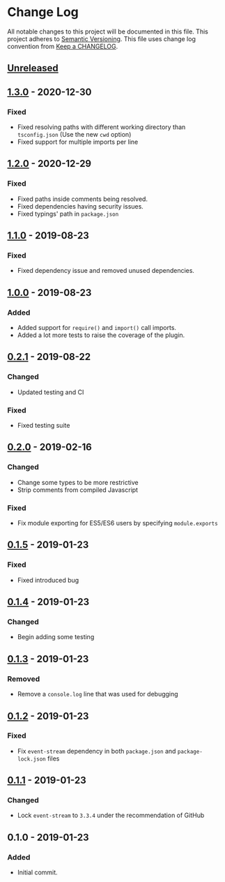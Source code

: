 # Change Log
All notable changes to this project will be documented in this file.
This project adheres to [Semantic Versioning].
This file uses change log convention from [Keep a CHANGELOG].

## [Unreleased]

## [1.3.0] - 2020-12-30
### Fixed
- Fixed resolving paths with different working directory than `tsconfig.json` (Use the new `cwd` option)
- Fixed support for multiple imports per line

## [1.2.0] - 2020-12-29
### Fixed
- Fixed paths inside comments being resolved.
- Fixed dependencies having security issues.
- Fixed typings' path in `package.json`

## [1.1.0] - 2019-08-23
### Fixed
- Fixed dependency issue and removed unused dependencies.

## [1.0.0] - 2019-08-23
### Added
- Added support for `require()` and `import()` call imports.
- Added a lot more tests to raise the coverage of the plugin.

## [0.2.1] - 2019-08-22
### Changed
- Updated testing and CI
### Fixed
- Fixed testing suite

## [0.2.0] - 2019-02-16
### Changed
- Change some types to be more restrictive
- Strip comments from compiled Javascript
### Fixed
- Fix module exporting for ES5/ES6 users by specifying `module.exports`

## [0.1.5] - 2019-01-23
### Fixed
- Fixed introduced bug

## [0.1.4] - 2019-01-23
### Changed
- Begin adding some testing

## [0.1.3] - 2019-01-23
### Removed
- Remove a `console.log` line that was used for debugging

## [0.1.2] - 2019-01-23
### Fixed
- Fix `event-stream` dependency in both `package.json` and `package-lock.json` files

## [0.1.1] - 2019-01-23
### Changed
- Lock `event-stream` to `3.3.4` under the recommendation of GitHub

## 0.1.0 - 2019-01-23
### Added
- Initial commit.

[Keep a CHANGELOG]: http://keepachangelog.com
[Semantic Versioning]: http://semver.org/

[unreleased]: https://github.com/dhkatz/gulp-ts-alias/compare/1.3.0...HEAD
[1.3.0]: https://github.com/dhkatz/gulp-ts-alias/compare/1.2.0...1.3.0
[1.2.0]: https://github.com/dhkatz/gulp-ts-alias/compare/1.1.0...1.2.0
[1.1.0]: https://github.com/dhkatz/gulp-ts-alias/compare/1.0.0...1.1.0
[1.0.0]: https://github.com/dhkatz/gulp-ts-alias/compare/0.2.1...1.0.0
[0.2.1]: https://github.com/dhkatz/gulp-ts-alias/compare/0.2.0...0.2.1
[0.2.0]: https://github.com/dhkatz/gulp-ts-alias/compare/0.1.5...0.2.0
[0.1.5]: https://github.com/dhkatz/gulp-ts-alias/compare/0.1.4...0.1.5
[0.1.4]: https://github.com/dhkatz/gulp-ts-alias/compare/0.1.3...0.1.4
[0.1.3]: https://github.com/dhkatz/gulp-ts-alias/compare/0.1.2...0.1.3
[0.1.2]: https://github.com/dhkatz/gulp-ts-alias/compare/0.1.1...0.1.2
[0.1.1]: https://github.com/dhkatz/gulp-ts-alias/compare/0.1.0...0.1.1
